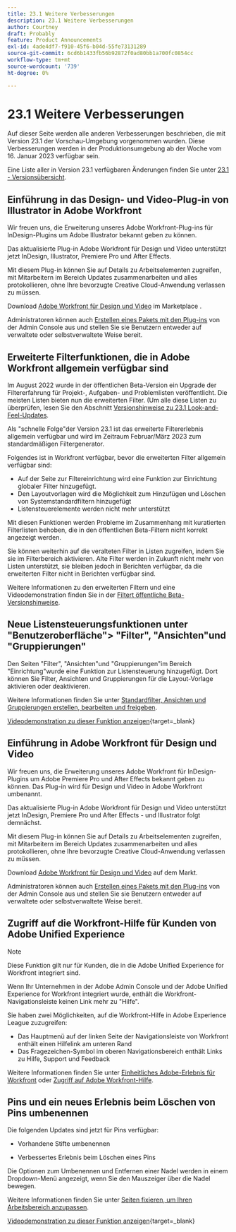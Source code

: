 ```yaml
---
title: 23.1 Weitere Verbesserungen
description: 23.1 Weitere Verbesserungen
author: Courtney
draft: Probably
feature: Product Announcements
exl-id: 4ade4df7-f910-45f6-b04d-55fe73131289
source-git-commit: 6cd6b1433fb56b92872f0ad80bb1a700fc0854cc
workflow-type: tm+mt
source-wordcount: '739'
ht-degree: 0%

---
```


# 23.1 Weitere Verbesserungen

Auf dieser Seite werden alle anderen Verbesserungen beschrieben, die mit Version 23.1 der Vorschau-Umgebung vorgenommen wurden. Diese Verbesserungen werden in der Produktionsumgebung ab der Woche vom 16. Januar 2023 verfügbar sein.

Eine Liste aller in Version 23.1 verfügbaren Änderungen finden Sie unter [23.1 - Versionsübersicht](/help/quicksilver/product-announcements/product-releases/23.1-release-activity/23-1-release-overview.md).

## Einführung in das Design- und Video-Plug-in von Illustrator in Adobe Workfront

Wir freuen uns, die Erweiterung unseres Adobe Workfront-Plug-ins für InDesign-Plugins um Adobe Illustrator bekannt geben zu können.

Das aktualisierte Plug-in Adobe Workfront für Design und Video unterstützt jetzt InDesign, Illustrator, Premiere Pro und After Effects.

Mit diesem Plug-in können Sie auf Details zu Arbeitselementen zugreifen, mit Mitarbeitern im Bereich Updates zusammenarbeiten und alles protokollieren, ohne Ihre bevorzugte Creative Cloud-Anwendung verlassen zu müssen.

Download [Adobe Workfront für Design und Video](https://exchange.adobe.com/apps/cc/108938/adobe-workfront-for-design-and-video) im Marketplace .

Administratoren können auch [Erstellen eines Pakets mit den Plug-ins](https://helpx.adobe.com/in/enterprise/using/manage-extensions.html) von der Admin Console aus und stellen Sie sie Benutzern entweder auf verwaltete oder selbstverwaltete Weise bereit.

## Erweiterte Filterfunktionen, die in Adobe Workfront allgemein verfügbar sind

Im August 2022 wurde in der öffentlichen Beta-Version ein Upgrade der Filtererfahrung für Projekt-, Aufgaben- und Problemlisten veröffentlicht. Die meisten Listen bieten nun die erweiterten Filter. (Um alle diese Listen zu überprüfen, lesen Sie den Abschnitt [Versionshinweise zu 23.1 Look-and-Feel-Updates](/help/quicksilver/product-announcements/product-releases/23.1-release-activity/23-1-look-and-feel-updates.md).

Als &quot;schnelle Folge&quot;der Version 23.1 ist das erweiterte Filtererlebnis allgemein verfügbar und wird im Zeitraum Februar/März 2023 zum standardmäßigen Filtergenerator.

Folgendes ist in Workfront verfügbar, bevor die erweiterten Filter allgemein verfügbar sind:

* Auf der Seite zur Filtereinrichtung wird eine Funktion zur Einrichtung globaler Filter hinzugefügt.
* Den Layoutvorlagen wird die Möglichkeit zum Hinzufügen und Löschen von Systemstandardfiltern hinzugefügt
* Listensteuerelemente werden nicht mehr unterstützt

Mit diesen Funktionen werden Probleme im Zusammenhang mit kuratierten Filterlisten behoben, die in den öffentlichen Beta-Filtern nicht korrekt angezeigt werden.

Sie können weiterhin auf die veralteten Filter in Listen zugreifen, indem Sie sie im Filterbereich aktivieren. Alte Filter werden in Zukunft nicht mehr von Listen unterstützt, sie bleiben jedoch in Berichten verfügbar, da die erweiterten Filter nicht in Berichten verfügbar sind.

Weitere Informationen zu den erweiterten Filtern und eine Videodemonstration finden Sie in der [Filtert öffentliche Beta-Versionshinweise](/help/quicksilver/product-announcements/product-releases/22.4-release-activity/22-4-project-enhancements.md).

## Neue Listensteuerungsfunktionen unter &quot;Benutzeroberfläche&quot;> &quot;Filter&quot;, &quot;Ansichten&quot;und &quot;Gruppierungen&quot;

Den Seiten &quot;Filter&quot;, &quot;Ansichten&quot;und &quot;Gruppierungen&quot;im Bereich &quot;Einrichtung&quot;wurde eine Funktion zur Listensteuerung hinzugefügt. Dort können Sie Filter, Ansichten und Gruppierungen für die Layout-Vorlage aktivieren oder deaktivieren.

Weitere Informationen finden Sie unter [Standardfilter, Ansichten und Gruppierungen erstellen, bearbeiten und freigeben](/help/quicksilver/administration-and-setup/set-up-workfront/configure-system-defaults/create-and-share-default-fvgs.md).

[Videodemonstration zu dieser Funktion anzeigen](https://video.tv.adobe.com/v/3412057/){target=_blank}

## Einführung in Adobe Workfront für Design und Video

Wir freuen uns, die Erweiterung unseres Adobe Workfront für InDesign-Plugins um Adobe Premiere Pro und After Effects bekannt geben zu können. Das Plug-in wird für Design und Video in Adobe Workfront umbenannt.

Das aktualisierte Plug-in Adobe Workfront für Design und Video unterstützt jetzt InDesign, Premiere Pro und After Effects - und Illustrator folgt demnächst.

Mit diesem Plug-in können Sie auf Details zu Arbeitselementen zugreifen, mit Mitarbeitern im Bereich Updates zusammenarbeiten und alles protokollieren, ohne Ihre bevorzugte Creative Cloud-Anwendung verlassen zu müssen.

Download [Adobe Workfront für Design und Video](https://exchange.adobe.com/apps/cc/108938/adobe-workfront-for-design-and-video) auf dem Markt.

Administratoren können auch [Erstellen eines Pakets mit den Plug-ins](https://helpx.adobe.com/in/enterprise/using/manage-extensions.html) von der Admin Console aus und stellen Sie sie Benutzern entweder auf verwaltete oder selbstverwaltete Weise bereit.

## Zugriff auf die Workfront-Hilfe für Kunden von Adobe Unified Experience

>[!NOTE]
>
>Diese Funktion gilt nur für Kunden, die in die Adobe Unified Experience for Workfront integriert sind.

Wenn Ihr Unternehmen in der Adobe Admin Console und der Adobe Unified Experience for Workfront integriert wurde, enthält die Workfront-Navigationsleiste keinen Link mehr zu &quot;Hilfe&quot;.

Sie haben zwei Möglichkeiten, auf die Workfront-Hilfe in Adobe Experience League zuzugreifen:

* Das Hauptmenü auf der linken Seite der Navigationsleiste von Workfront enthält einen Hilfelink am unteren Rand
* Das Fragezeichen-Symbol im oberen Navigationsbereich enthält Links zu Hilfe, Support und Feedback

Weitere Informationen finden Sie unter [Einheitliches Adobe-Erlebnis für Workfront](/help/quicksilver/workfront-basics/navigate-workfront/workfront-navigation/adobe-unified-experience.md) oder [Zugriff auf Adobe Workfront-Hilfe](/help/quicksilver/workfront-basics/navigate-workfront/workfront-navigation/access-workfront-help.md).

## Pins und ein neues Erlebnis beim Löschen von Pins umbenennen

Die folgenden Updates sind jetzt für Pins verfügbar:

* Vorhandene Stifte umbenennen

* Verbessertes Erlebnis beim Löschen eines Pins

Die Optionen zum Umbenennen und Entfernen einer Nadel werden in einem Dropdown-Menü angezeigt, wenn Sie den Mauszeiger über die Nadel bewegen.

Weitere Informationen finden Sie unter [Seiten fixieren, um Ihren Arbeitsbereich anzupassen](/help/quicksilver/workfront-basics/the-new-workfront-experience/pin-pages.md).

[Videodemonstration zu dieser Funktion anzeigen](https://video.tv.adobe.com/v/3412389/){target=_blank}
